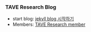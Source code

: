 ### TAVE Research Blog

- start blog: [jekyll blog 시작하기](https://taveresearch.github.io/quickstart/)
- Members: [TAVE Research member](https://taveresearch.github.io/member/)
